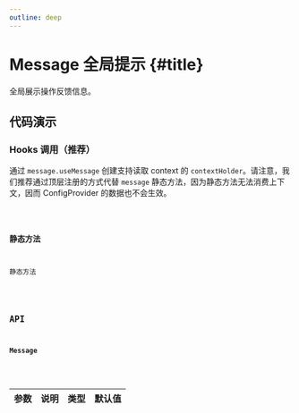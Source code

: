 ```yaml
---
outline: deep
---
```


# Message 全局提示 {#title}

全局展示操作反馈信息。

## 代码演示

### Hooks 调用（推荐）

通过 `message.useMessage` 创建支持读取 context 的 `contextHolder`。请注意，我们推荐通过顶层注册的方式代替 `message` 静态方法，因为静态方法无法消费上下文，因而 ConfigProvider 的数据也不会生效。

<Code path="message/Hooks" />

### 静态方法

静态方法

<Code path="message/Static" />

## API

### Message

<div class="vp-table">

| 参数      | 说明 | 类型 | 默认值
| ----------- | ----------- | ----------- | ----------- |

</div>